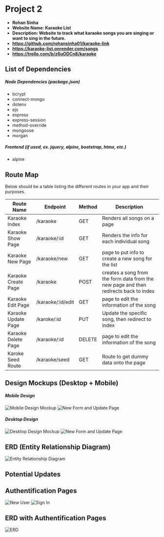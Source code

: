 # Project 2

- **Rohan Sinha**
- **Website Name: Karaoke List**
- **Description: Website to track what karaoke songs you are singing or want to sing in the future.**
- **https://github.com/rohansinha01/karaoke-link**
- **https://karaoke-list.onrender.com/songs**
- **https://trello.com/b/z6uODCn8/karaoke**

## List of Dependencies

##### Node Dependencies (package.json)

- bcrypt
- connect-mongo
- dotenv
- ejs
- express
- express-session
- method-override
- mongoose
- morgan

##### Frontend (if used, ex. jquery, alpine, bootstrap, htmx, etc.)

- alpine

## Route Map

Below should be a table listing the different routes in your app and their purposes.

| Route Name | Endpoint | Method | Description |
|------------|----------|--------|-------------|
| Karaoke Index | /karaoke | GET | Renders all songs on a page|
| Karaoke Show Page | /karaoke/:id | GET | Renders the info for each individual song|
| Karaoke New Page | /karaoke/new | GET | page to put info to create a new song for the list|
| Karaoke Create Page | /karaoke | POST | creates a song from the form data from the new page and then redirects back to index |
| Karaoke Edit Page | /karaoke/:id/edit | GET | page to edit the information of the song|
| Karaoke Update Page | /karoke/:id | PUT | Update the specific song, then redirect to index |
| Karaoke Delete Page | /karaoke/:id | DELETE | page to edit the information of the song|
| Karoke Seed Route | /karaoke/seed | GET | Route to get dummy data onto the page |

## Design Mockups (Desktop + Mobile)

##### Mobile Design

![Mobile Design Mockup](./public/images/index-mobile.png)
![New Form and Update Page](./public/images/new-edit.png)

##### Desktop Design

![Desktop Design Mockup](./public/images/index-desktop.png)
![New Form and Update Page](./public/images/new-edit.png)

## ERD (Entity Relationship Diagram)


![Entity Relationship Diagram](./public/images/erd.png)

## Potential Updates

## Authentification Pages

![New User](./public/images/sign-up.png)
![Sign In](./public/images/log-in.png)

## ERD with Authentification Pages

![ERD](./public/images/auth-erd.png)


